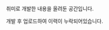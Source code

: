 취미로 개발한 내용을 올려둔 공간입니다.

개발 후 업로드하여 이력이 누락되어있습니다.

<!---
SangJinMoon/SangJinMoon is a ✨ special ✨ repository because its `README.md` (this file) appears on your GitHub profile.
You can click the Preview link to take a look at your changes.
--->
